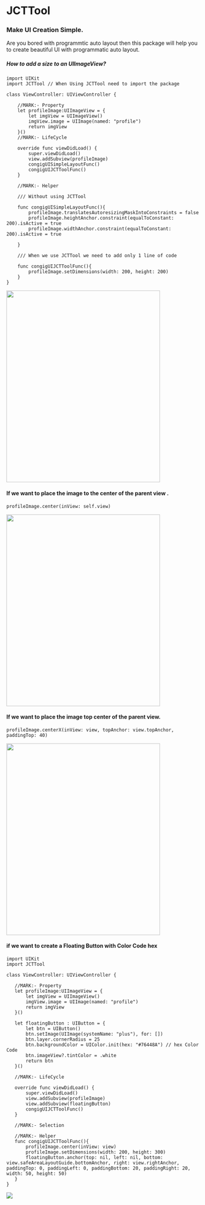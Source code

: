 # JCTTool

### Make UI Creation Simple.

Are you bored with programmtic auto layout then this package will help you to create beautiful UI with programmatic auto layout.

##### How to add a size to an UIImageView?

```
import UIKit
import JCTTool // When Using JCTTool need to import the package

class ViewController: UIViewController {
    
    //MARK:- Property
    let profileImage:UIImageView = {
        let imgView = UIImageView()
        imgView.image = UIImage(named: "profile")
        return imgView
    }()
    //MARK:- LifeCycle
    
    override func viewDidLoad() {
        super.viewDidLoad()
        view.addSubview(profileImage)
        congigUISimpleLayoutFunc()
        congigUIJCTToolFunc()
    }

    //MARK:- Helper

    /// Without using JCTTool

    func congigUISimpleLayoutFunc(){
        profileImage.translatesAutoresizingMaskIntoConstraints = false
        profileImage.heightAnchor.constraint(equalToConstant: 200).isActive = true
        profileImage.widthAnchor.constraint(equalToConstant: 200).isActive = true
        
    }

    /// When we use JCTTool we need to add only 1 line of code 
    
    func congigUIJCTToolFunc(){
        profileImage.setDimensions(width: 200, height: 200)
    }
}
```

<img src='screenshot/Size.png' width='400' height='500' />

#### If we want to place the image to the center of the  parent view .

```
profileImage.center(inView: self.view)
```
<img src='screenshot/center.png' width='400' height='500' />

#### If we want to place the image top center of the parent view.
 ```
 profileImage.centerX(inView: view, topAnchor: view.topAnchor, paddingTop: 40)
 ```

 <img src='screenshot/TopCenter.png' width='400' height='500' />

 #### if we want to create a Floating Button with Color Code hex

 ```
import UIKit
import JCTTool

class ViewController: UIViewController {
    
    //MARK:- Property
    let profileImage:UIImageView = {
        let imgView = UIImageView()
        imgView.image = UIImage(named: "profile")
        return imgView
    }()
    
    let floatingButton : UIButton = {
        let btn = UIButton()
        btn.setImage(UIImage(systemName: "plus"), for: [])
        btn.layer.cornerRadius = 25
        btn.backgroundColor = UIColor.init(hex: "#76448A") // hex Color Code
        btn.imageView?.tintColor = .white
        return btn
    }()
    
    //MARK:- LifeCycle
    
    override func viewDidLoad() {
        super.viewDidLoad()
        view.addSubview(profileImage)
        view.addSubview(floatingButton)
        congigUIJCTToolFunc()
    }
    
    //MARK:- Selection
    
    //MARK:- Helper
    func congigUIJCTToolFunc(){
        profileImage.center(inView: view)
        profileImage.setDimensions(width: 200, height: 300)
        floatingButton.anchor(top: nil, left: nil, bottom: view.safeAreaLayoutGuide.bottomAnchor, right: view.rightAnchor, paddingTop: 0, paddingLeft: 0, paddingBottom: 20, paddingRight: 20, width: 50, height: 50)
    }
}
 ```

 <img src='screenshot/Floating.png' />